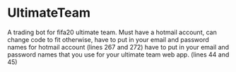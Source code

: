 # UltimateTeam
A trading bot for fifa20 ultimate team.
Must have a hotmail account, can change code to fit otherwise,
have to put in your email and password names for hotmail account (lines 267 and 272)
have to put in your email and password names that you use for your ultimate team web app. (lines 44 and 45)
